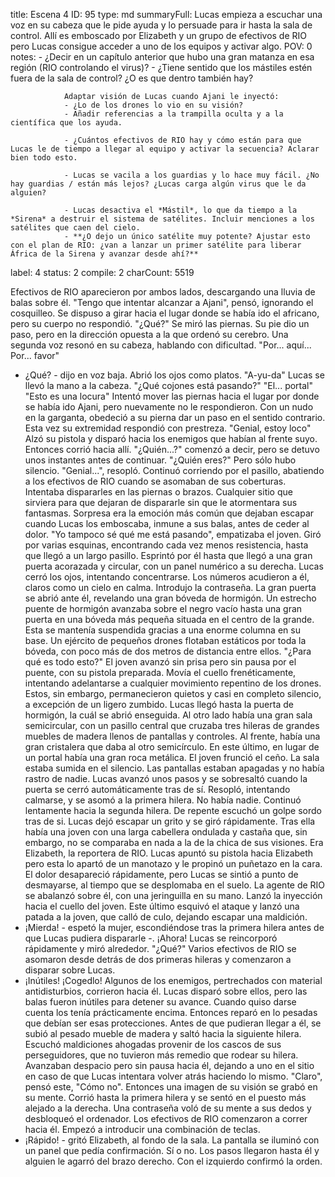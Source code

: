title:          Escena 4
ID:             95
type:           md
summaryFull:    Lucas empieza a escuchar una voz en su cabeza que le pide ayuda y lo persuade para ir hasta la sala de control. Allí es emboscado por Elizabeth y un grupo de efectivos de RIO pero Lucas consigue acceder a uno de los equipos y activar algo.
POV:            0
notes:          - ¿Decir en un capítulo anterior que hubo una gran matanza en esa región (RIO controlando el virus)?
                - ¿Tiene sentido que los mástiles estén fuera de la sala de control? ¿O es que dentro también hay?
                
                Adaptar visión de Lucas cuando Ajani le inyectó:
                - ¿Lo de los drones lo vio en su visión?
                - Añadir referencias a la trampilla oculta y a la científica que los ayuda.
                
                - ¿Cuántos efectivos de RIO hay y cómo están para que Lucas le de tiempo a llegar al equipo y activar la secuencia? Aclarar bien todo esto.
                
                - Lucas se vacila a los guardias y lo hace muy fácil. ¿No hay guardias / están más lejos? ¿Lucas carga algún virus que le da alguien?
                
                - Lucas desactiva el *Mástil*, lo que da tiempo a la *Sirena* a destruir el sistema de satélites. Incluir menciones a los satélites que caen del cielo.
                - **¿O dejo un único satélite muy potente? Ajustar esto con el plan de RIO: ¿van a lanzar un primer satélite para liberar África de la Sirena y avanzar desde ahí?**
label:          4
status:         2
compile:        2
charCount:      5519


Efectivos de RIO aparecieron por ambos lados, descargando una lluvia de balas sobre él.
"Tengo que intentar alcanzar a Ajani", pensó, ignorando el cosquilleo.
Se dispuso a girar hacia el lugar donde se había ido el africano, pero su cuerpo no respondió.
"¿Qué?"
Se miró las piernas. Su pie dio un paso, pero en la dirección opuesta a la que ordenó su cerebro.
Una segunda voz resonó en su cabeza, hablando con dificultad.
"Por... aquí... Por... favor"
- ¿Qué? - dijo en voz baja. Abrió los ojos como platos.
"A-yu-da"
Lucas se llevó la mano a la cabeza.
"¿Qué cojones está pasando?"
"El... portal"
"Esto es una locura"
Intentó mover las piernas hacia el lugar por donde se había ido Ajani, pero nuevamente no le respondieron.
Con un nudo en la garganta, obedeció a su pierna dar un paso en el sentido contrario. Esta vez su extremidad respondió con prestreza.
"Genial, estoy loco"
Alzó su pistola y disparó hacia los enemigos que habían al frente suyo. Entonces corrió hacia allí.
"¿Quién...?" comenzó a decir, pero se detuvo unos instantes antes de continuar. "¿Quién eres?"
Pero sólo hubo silencio.
"Genial...", resopló.
Continuó corriendo por el pasillo, abatiendo a los efectivos de RIO cuando se asomaban de sus coberturas. Intentaba dispararles en las piernas o brazos. Cualquier sitio que sirviera para que dejaran de dispararle sin que le atormentara sus fantasmas.
Sorpresa era la emoción más común que dejaban escapar cuando Lucas los emboscaba, inmune a sus balas, antes de ceder al dolor.
"Yo tampoco sé qué me está pasando", empatizaba el joven.
Giró por varias esquinas, encontrando cada vez menos resistencia, hasta que llegó a un largo pasillo.
Esprintó por él hasta que llegó a una gran puerta acorazada y circular, con un panel numérico a su derecha.
Lucas cerró los ojos, intentando concentrarse. Los números acudieron a él, claros como un cielo en calma.
Introdujo la contraseña.
La gran puerta se abrió ante él, revelando una gran bóveda de hormigón.
Un estrecho puente de hormigón avanzaba sobre el negro vacío hasta una gran puerta en una bóveda más pequeña situada en el centro de la grande. Esta se mantenía suspendida gracias a una enorme columna en su base.
Un ejército de pequeños drones flotaban estáticos por toda la bóveda, con poco más de dos metros de distancia entre ellos.
"¿Para qué es todo esto?"
El joven avanzó sin prisa pero sin pausa por el puente, con su pistola preparada. Movía el cuello frenéticamente, intentando adelantarse a cualquier movimiento repentino de los drones.
Estos, sin embargo, permanecieron quietos y casi en completo silencio, a excepción de un ligero zumbido.
Lucas llegó hasta la puerta de hormigón, la cuál se abrió enseguida.
Al otro lado había una gran sala semicircular, con un pasillo central que cruzaba tres hileras de grandes muebles de madera llenos de pantallas y controles. Al frente, había una gran cristalera que daba al otro semicírculo. En este último, en lugar de un portal había una gran roca metálica.
El joven frunció el ceño.
La sala estaba sumida en el silencio. Las pantallas estaban apagadas y no había rastro de nadie. Lucas avanzó unos pasos y se sobresaltó cuando la puerta se cerró automáticamente tras de sí.
Resopló, intentando calmarse, y se asomó a la primera hilera.
No había nadie.
Continuó lentamente hacia la segunda hilera.
De repente escuchó un golpe sordo tras de si.
Lucas dejó escapar un grito y se giró rápidamente. Tras ella había una joven con una larga cabellera ondulada y castaña que, sin embargo, no se comparaba en nada a la de la chica de sus visiones.
Era Elizabeth, la reportera de RIO.
Lucas apuntó su pistola hacia Elizabeth pero esta lo apartó de un manotazo y le propinó un puñetazo en la cara. El dolor desapareció rápidamente, pero Lucas se sintió a punto de desmayarse, al tiempo que se desplomaba en el suelo.
La agente de RIO se abalanzó sobre él, con una jeringuilla en su mano. Lanzó la inyección hacia el cuello del joven.
Este último esquivó el ataque y lanzó una patada a la joven, que calló de culo, dejando escapar una maldición.
- ¡Mierda! - espetó la mujer, escondiéndose tras la primera hilera antes de que Lucas pudiera dispararle -. ¡Ahora!
Lucas se reincorporó rápidamente y miró alrededor.
"¿Qué?"
Varios efectivos de RIO se asomaron desde detrás de dos primeras hileras y comenzaron a disparar sobre Lucas.
- ¡Inútiles! ¡Cogedlo!
Algunos de los enemigos, pertrechados con material antidisturbios, corrieron hacia él.
Lucas disparó sobre ellos, pero las balas fueron inútiles para detener su avance. Cuando quiso darse cuenta los tenía prácticamente encima.
Entonces reparó en lo pesadas que debían ser esas protecciones.
Antes de que pudieran llegar a él, se subió al pesado mueble de madera y saltó hacia la siguiente hilera. Escuchó maldiciones ahogadas provenir de los cascos de sus perseguidores, que no tuvieron más remedio que rodear su hilera.
Avanzaban despacio pero sin pausa hacia él, dejando a uno en el sitio en caso de que Lucas intentara volver atrás haciendo lo mismo.
"Claro", pensó este, "Cómo no".
Entonces una imagen de su visión se grabó en su mente.
Corrió hasta la primera hilera y se sentó en el puesto más alejado a la derecha. Una contraseña voló de su mente a sus dedos y desbloqueó el ordenador.
Los efectivos de RIO comenzaron a correr hacia él.
Empezó a introducir una combinación de teclas.
- ¡Rápido! - gritó Elizabeth, al fondo de la sala.
La pantalla se iluminó con un panel que pedía confirmación. Sí o no.
Los pasos llegaron hasta él y alguien le agarró del brazo derecho.
Con el izquierdo confirmó la orden.